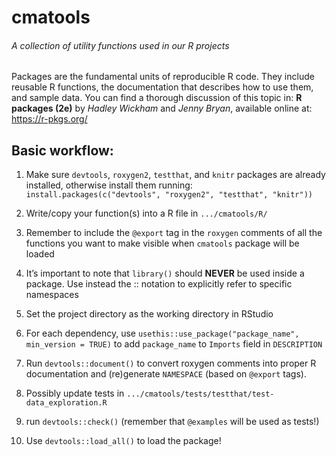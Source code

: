 # cmatools

###### A collection of utility functions used in our R projects

Packages are the fundamental units of reproducible R code. They include reusable
R functions, the documentation that describes how to use them, and sample data.
You can find a thorough discussion of this topic in:
**R packages (2e)** by *Hadley Wickham* and *Jenny Bryan*, available online at:
https://r-pkgs.org/


## Basic workflow:

1. Make sure `devtools`, `roxygen2`, `testthat`, and `knitr` packages are
already installed, otherwise install them running:
`install.packages(c("devtools", "roxygen2", "testthat", "knitr"))`

1. Write/copy your function(s) into a R file in `.../cmatools/R/`  

1. Remember to include the `@export` tag in the `roxygen` comments of all the
functions you want to make visible when `cmatools` package will be loaded

1. It’s important to note that `library()` should **NEVER** be used inside a
package. Use instead the :: notation to explicitly refer to specific namespaces

1. Set the project directory as the working directory in RStudio

1. For each dependency, use `usethis::use_package("package_name", min_version = TRUE)`
to add `package_name` to `Imports` field in `DESCRIPTION`

1. Run `devtools::document()` to convert roxygen comments into proper R
documentation and (re)generate `NAMESPACE` (based on `@export` tags).

1. Possibly update tests in `.../cmatools/tests/testthat/test-data_exploration.R`

1. run `devtools::check()` (remember that `@examples` will be used as tests!)

1. Use `devtools::load_all()` to load the package!

